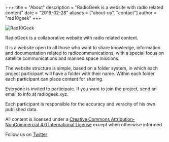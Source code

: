 +++
title = "About"
description = "RadioGeek is a website with radio related content"
date = "2019-02-28"
aliases = ["about-us", "contact"]
author = "rad10geek"
+++

![Rad10Geek](/img/rad10geek_round.png)

RadioGeek is a collaborative website with radio related content.

It is a website open to all those who want to share knowledge, information and documentation related to radiocommunications, with a special focus on satellite communications and manned space missions.

The website structure is simple, based on a folder system, in which each project participant will have a folder with their name. Within each folder each participant can place content for sharing.

Everyone is invited to participate. If you want to join the project, send an email to info at radiogeek.xyz.

Each participant is responsible for the accuracy and veracity of his own published data.

All content is licensed under a [Creative Commons Attribution-NonCommercial 4.0 International License](https://creativecommons.org/licenses/by-nc/4.0/) except when otherwise informed.

Follow us on [Twitter](https://twitter.com/rad10geek) 

